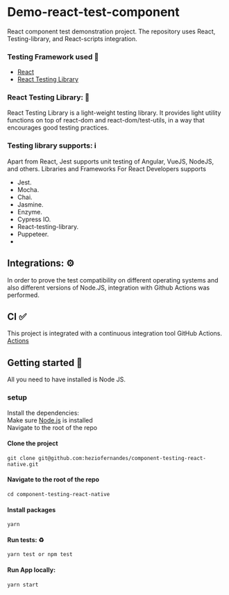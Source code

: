 # Demo-react-test-component
React component test demonstration project.
The repository uses React, Testing-library, and React-scripts integration.

### Testing Framework used 🤖
* [React](https://create-react-app.dev/docs/adding-typescript/#getting-started-with-typescript-and-react)
* [React Testing Library](https://testing-library.com/docs/react-testing-library/intro/)

### React Testing Library: 🧪
React Testing Library is a light-weight testing library.  It provides light utility functions on top of react-dom and react-dom/test-utils, in a way that encourages good testing practices.

### Testing library supports: ℹ️
Apart from React, Jest supports unit testing of Angular, VueJS, NodeJS, and others.
Libraries and Frameworks For React Developers supports
* Jest.
* Mocha.
* Chai.
* Jasmine.
* Enzyme.
* Cypress IO.
* React-testing-library.
* Puppeteer.
* 
## Integrations: ⚙️
In order to prove the test compatibility on different operating systems and also different versions of Node.JS, integration with Github Actions was performed.

## CI ✅
This project is integrated with a continuous integration tool GitHub Actions.
[Actions](https://github.com/heziofernandes/component-testing-react/actions)


## Getting started 🥁
All you need to have installed is Node JS.
### setup

Install the dependencies:<br/>
Make sure [Node.js](https://nodejs.org/) is installed <br/>
Navigate to the root of the repo <br/>

#### Clone the project
```
git clone git@github.com:heziofernandes/component-testing-react-native.git
```

#### Navigate to the root of the repo 
```
cd component-testing-react-native
```

#### Install packages
```
yarn
```

#### Run tests: ♻️
```
yarn test or npm test
```

#### Run App locally:
```
yarn start
```
